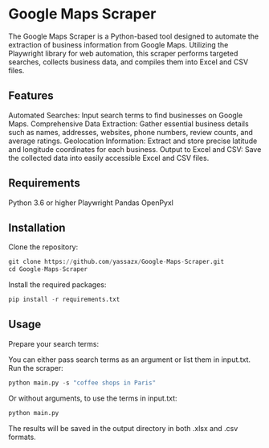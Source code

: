 # Google Maps Scraper
The Google Maps Scraper is a Python-based tool designed to automate the extraction of business information from Google Maps. Utilizing the Playwright library for web automation, this scraper performs targeted searches, collects business data, and compiles them into Excel and CSV files.

## Features
Automated Searches: Input search terms to find businesses on Google Maps.
Comprehensive Data Extraction: Gather essential business details such as names, addresses, websites, phone numbers, review counts, and average ratings.
Geolocation Information: Extract and store precise latitude and longitude coordinates for each business.
Output to Excel and CSV: Save the collected data into easily accessible Excel and CSV files.

## Requirements
Python 3.6 or higher
Playwright
Pandas
OpenPyxl

## Installation
Clone the repository:
```python
git clone https://github.com/yassazx/Google-Maps-Scraper.git
cd Google-Maps-Scraper
```

Install the required packages:
```python
pip install -r requirements.txt
```
## Usage
Prepare your search terms:

You can either pass search terms as an argument or list them in input.txt.
Run the scraper:
```python
python main.py -s "coffee shops in Paris"
```
Or without arguments, to use the terms in input.txt:
```python
python main.py
```

The results will be saved in the output directory in both .xlsx and .csv formats.
